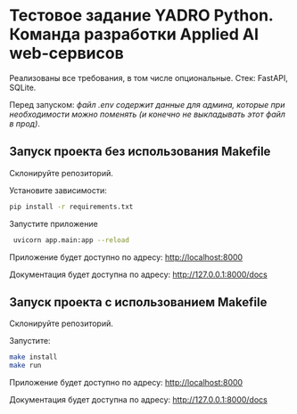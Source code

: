 # Тестовое задание YADRO Python. Команда разработки Applied AI web-сервисов 
Реализованы все требования, в том числе опциональные.
Стек: FastAPI, SQLite.

Перед запуском: *файл .env содержит данные для админа, которые при необходимости можно поменять (и конечно не выкладывать этот файл в прод)*.

## Запуск проекта без использования Makefile

Склонируйте репозиторий.

Установите зависимости:

```bash
pip install -r requirements.txt
```
Запустите приложение

```bash
 uvicorn app.main:app --reload
```
Приложение будет доступно по адресу:
<http://localhost:8000>

Документация будет доступна по адресу: 
<http://127.0.0.1:8000/docs>

## Запуск проекта с использованием Makefile

Склонируйте репозиторий.

Запустите:
```bash
make install
make run
```
Приложение будет доступно по адресу: <http://localhost:8000>

Документация будет доступна по адресу: 
<http://127.0.0.1:8000/docs>
